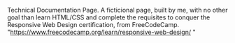 Technical Documentation Page. A ficticional page, built by me, with no other goal than learn HTML/CSS and complete the requisites to conquer the Responsive Web Design certification, from FreeCodeCamp.
"https://www.freecodecamp.org/learn/responsive-web-design/ "
